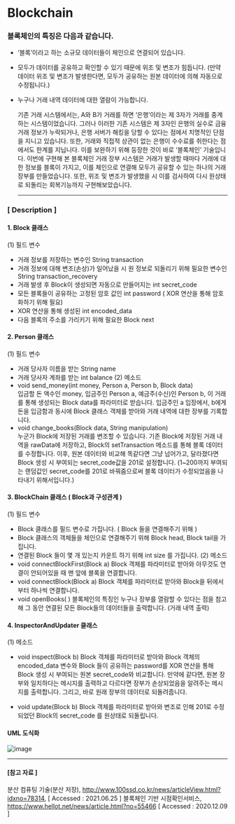 # Blockchain
### 블록체인의 특징은 다음과 같습니다.
- ‘블록’이라고 하는 소규모 데이터들이 체인으로 연결되어 있습니다. 
- 모두가 데이터를 공유하고 확인할 수 있기 때문에 위조 및 변조가 힘듭니다.
(만약 데이터 위조 및 변조가 발생한다면, 모두가 공유하는 원본 데이터에 의해 자동으로 수정됩니다.)
- 누구나 거래 내역 데이터에 대한 열람이 가능합니다.

   기존 거래 시스템에서는, A와 B가 거래를 하면 ‘은행’이라는 제  3자가 거래를 중계하는 시스템이었습니다. 그러나 이러한 기존 시스템은 제 3자인 은행의 실수로 금융 거래 정보가 누락되거나, 은행 서버가 해킹을 당할 수 있다는 점에서 치명적인 단점을 지니고 있습니다. 또한, 거래와 직접적 상관이 없는 은행이 수수료를 취한다는 점에서도 한계를 지닙니다. 이를 보완하기 위해 등장한 것이 바로 ‘블록체인’ 기술입니다. 이번에 구현해 본 블록체인 거래 장부 시스템은 거래가 발생할 때마다 거래에 대한 정보를 블록이 가지고, 이를 체인으로 연결해 모두가 공유할 수 있는 하나의 거래 장부를 만들었습니다. 또한, 위조 및 변조가 발생했을 시 이를 검사하여 다시 원상태로 되돌리는 회복기능까지 구현해보았습니다.
   <hr>

### [ Description ]

#### 1. Block 클래스  
(1) 필드 변수
- 거래 정보를 저장하는 변수인 String transaction
- 거래 정보에 대해 변조(손상)가 일어났을 시 원 정보로 되돌리기 위해 필요한 변수인 String transaction_recovery
- 거래 발생 후 Block이 생성되면 자동으로 만들어지는 int secret_code
- 모든 블록들이 공유하는 고정된 암호 값인 int password ( XOR 연산을 통해 암호화하기 위해 필요)
- XOR 연산을 통해 생성된 int encoded_data 
- 다음 블록의 주소를 가리키기 위해 필요한 Block next

#### 2. Person 클래스  
(1) 필드 변수
-   거래 당사자 이름을 받는 String name
- 거래 당사자 계좌를 받는 int balance
(2) 메소드
- void send_money(int money, Person a, Person b, Block data)   
  입금할 돈 액수인 money, 입금주인 Person a, 예금주(수신)인 Person b, 이 거래를 통해 생성되는 Block data를 파라미터로 받습니다.
입금주인 a 입장에서, b에게 돈을 입금함과 동시에 Block 클래스 객체를 받아와 거래 내역에 대한 장부를 기록합니다. 
- void change_books(Block data, String manipulation)   
  누군가 Block에 저장된 거래를 변조할 수 있습니다. 기존 Block에 저장된 거래 내역을 rawData에 저장하고, Block의 setTransaction 메소드를 통해 블록 데이터를 수정합니다. 이후, 원본 데이터와 비교해 똑같다면 그냥 넘어가고, 달라졌다면 Block 생성 시 부여되는 secret_code값을 201로 설정합니다. (1~200까지 부여되는 랜덤값인 secret_code를 201로 바꿔줌으로써 블록 데이터가 수정되었음을 나타내기 위해서입니다.)

#### 3. BlockChain 클래스 ( Block과 구성관계 )
(1) 필드 변수
- Block 클래스를 필드 변수로 가집니다. ( Block 들을 연결해주기 위해 )
- Block 클래스의 객체들을 체인으로 연결해주기 위해 Block head, Block tail을 가집니다.
- 연결된 Block 들이 몇 개 있는지 카운트 하기 위해 int size 를 가집니다.
(2) 메소드 
- void connectBlockFirst(Block a)
  Block 객체를 파라미터로 받아와 아무것도 연결이 안되어있을 때 맨 앞에 블록을 연결합니다.
- void connectBlock(Block a)
  Block 객체를 파라미터로 받아와 Block을 뒤에서부터 하나씩 연결합니다.
- void openBooks( )
  블록체인의 특징인 누구나 장부를 열람할 수 있다는 점을 참고해 그 동안 연결된 모든 Block들의 데이터들을 출력합니다. (거래 내역 출력)

#### 4. InspectorAndUpdater 클래스  
(1) 메소드
- void inspect(Block b) 
  Block 객체를 파라미터로 받아와 Block 객체의 encoded_data 변수와 Block 들이 공유하는 password를 XOR 연산을 통해 Block 생성 시 부여되는 원본 secret_code와 비교합니다. 
만약에 같다면, 원본 장부와 일치하다는 메시지를 출력하고 다르다면 장부가 손상되었음을 알려주는 메시지를 출력합니다. 그리고, 바로 원래 장부의 데이터로 되돌려줍니다. 

- void update(Block b)
  Block 객체를 파라미터로 받아와 변조로 인해 201로 수정되었던 Block의 secret_code 를 원상태로 되돌립니다. 
  
#### UML 도식화
![image](https://user-images.githubusercontent.com/90627763/169973673-0af686cb-bc31-4b76-896d-bb5f572db066.png)


  <hr>

#### [참고 자료 ]
분산 컴퓨팅 기술(분산 저장), http://www.100ssd.co.kr/news/articleView.html?idxno=78314, [ Accessed : 2021.06.25 ]
블록체인 기반 시점확인서비스, https://www.hellot.net/news/article.html?no=55466 [ Accessed : 2020.12.09 ]

